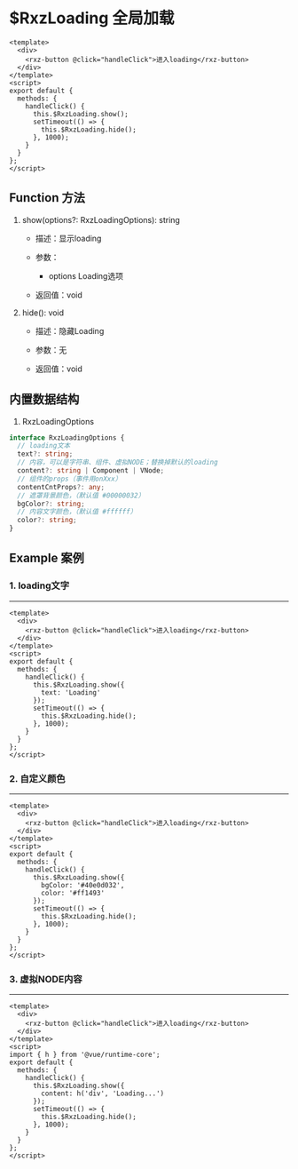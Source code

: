 # $RxzLoading 全局加载

<TestRxzLoading></TestRxzLoading>

```vue
<template>
  <div>
    <rxz-button @click="handleClick">进入loading</rxz-button>
  </div>
</template>
<script>
export default {
  methods: {
    handleClick() {
      this.$RxzLoading.show();
      setTimeout(() => {
        this.$RxzLoading.hide();
      }, 1000);
    }
  }
};
</script>
```

## Function 方法

1. show(options?: RxzLoadingOptions): string  
   
   + 描述：显示loading
   
   + 参数：
     
     + options Loading选项
   
   + 返回值：void

2. hide(): void 
   
   - 描述：隐藏Loading
   
   - 参数：无
   
   - 返回值：void
  

## 内置数据结构

1. RxzLoadingOptions

``` ts
interface RxzLoadingOptions {
  // loading文本
  text?: string;
  // 内容，可以是字符串、组件、虚拟NODE；替换掉默认的loading
  content?: string | Component | VNode;
  // 组件的props（事件用onXxx）
  contentCntProps?: any;
  // 遮罩背景颜色，（默认值 #00000032）
  bgColor?: string;
  // 内容文字颜色，（默认值 #ffffff）
  color?: string;
}
```

## Example 案例

### 1. loading文字

---

<TestRxzLoadingExp1></TestRxzLoadingExp1>

``` vue 
<template>
  <div>
    <rxz-button @click="handleClick">进入loading</rxz-button>
  </div>
</template>
<script>
export default {
  methods: {
    handleClick() {
      this.$RxzLoading.show({
        text: 'Loading'
      });
      setTimeout(() => {
        this.$RxzLoading.hide();
      }, 1000);
    }
  }
};
</script>
```

### 2. 自定义颜色

---

<TestRxzLoadingExp2></TestRxzLoadingExp2>

``` vue
<template>
  <div>
    <rxz-button @click="handleClick">进入loading</rxz-button>
  </div>
</template>
<script>
export default {
  methods: {
    handleClick() {
      this.$RxzLoading.show({
        bgColor: '#40e0d032',
        color: '#ff1493'
      });
      setTimeout(() => {
        this.$RxzLoading.hide();
      }, 1000);
    }
  }
};
</script>
```

### 3. 虚拟NODE内容

---

<TestRxzLoadingExp3></TestRxzLoadingExp3>

``` vue
<template>
  <div>
    <rxz-button @click="handleClick">进入loading</rxz-button>
  </div>
</template>
<script>
import { h } from '@vue/runtime-core';
export default {
  methods: {
    handleClick() {
      this.$RxzLoading.show({
        content: h('div', 'Loading...')
      });
      setTimeout(() => {
        this.$RxzLoading.hide();
      }, 1000);
    }
  }
};
</script>
```